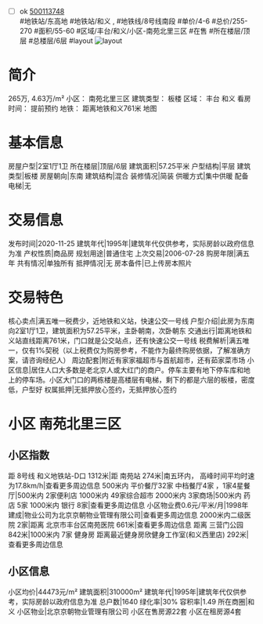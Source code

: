 - [ ] ok [500113748](https://bj.5i5j.com/ershoufang/500113748.html)  
 #地铁站/东高地 #地铁站/和义 ,  #地铁线/8号线南段
#单价/4-6 #总价/255-270 #面积/55-60   #区域/丰台/和义/小区-南苑北里三区 #在售 #所在楼层/顶层 #总楼层/6层 #layout 
![layout](http://image2.5i5j.com//group2/M00/92/7C/CgqJNF0V4N-AFQNoAAGhcAc4dig776.jpg_P5.jpg) 
# 简介 
 265万,  4.63万/m² 
小区： 南苑北里三区
建筑类型： 板楼
区域： 丰台 和义
看房时间： 提前预约
地铁： 距离地铁和义761米 地图
# 基本信息 
 房屋户型|2室1厅1卫
所在楼层|顶层/6层
建筑面积|57.25平米
户型结构|平层
建筑类型|板楼
房屋朝向|东南
建筑结构|混合
装修情况|简装
供暖方式|集中供暖
配备电梯|无
# 交易信息 
 发布时间|2020-11-25
建筑年代|1995年|建筑年代仅供参考，实际房龄以政府信息为准
产权性质|商品房
规划用途|普通住宅
上次交易|2006-07-28
购房年限|满五年
共有情况|单独所有
抵押情况|无
房本备件|已上传房本照片
# 交易特色 
 核心卖点|满五唯一税费少，近地铁和义站，快速公交一号线
户型介绍|此房为东南向2室1厅1卫，建筑面积为57.25平米，主卧朝南，次卧朝东
交通出行|距离地铁和义站直线距离761米，门口就是公交站点，还有快速公交一号线
税费解析|满五唯一，仅有1%契税（以上税费仅为购房参考，不能作为最终购房依据，了解准确方案，请咨询经纪人）
周边配套|附近有家家福超市与首航超市，还有茹家菜市场
小区信息|居住人口大多数是老北京人或大红门的商户。停车主要有地下停车库和地上的停车场。小区大门口的两栋楼是高楼层有电梯，剩下的都是六层的板楼，密度低，户型好
权属抵押|无抵押放心签约，无抵押放心签约
# 小区 南苑北里三区
## 小区指数 
 距 8号线 和义地铁站-D口 1312米|距 南苑站 274米|南五环内， 高峰时间平均时速为17.8km/h|查看更多周边信息
500米内 平价餐厅32家
中档餐厅4家 ，1家4星餐厅|500米内 2家便利店
1000米内 49家综合超市
2000米内 3家商场|500米内 药店 5家
1000米内 银行 8家|查看更多周边信息
小区物业费0.6元/平米/月|1998年建成|物业公司为北京京朝物业管理有限公司|查看更多周边信息
2000米内二级医院 2家|距离 北京市丰台区南苑医院  661米|查看更多周边信息
距离 三营门公园 842米|1000米内 7家 健身房
距离最近健身房欣健身工作室(和义西里店) 292米|查看更多周边信息
## 小区信息 
 小区均价|44473元/m²
建筑面积|310000m²
建筑年代|1995年|建筑年代仅供参考，实际房龄以政府信息为准
总户数|1640
绿化率|30%
容积率|1.49
所在商圈|和义
小区物业|北京京朝物业管理有限公司
小区在售房源22套
小区在租房源4套
